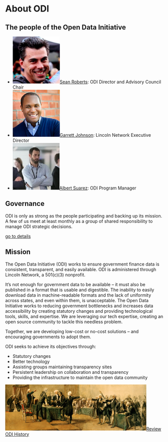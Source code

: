 # About ODI

## The people of the Open Data Initiative
* ![Sean Roberts](/assets/img/sean-roberts-headshot.png)[Sean Roberts](https://www.linkedin.com/in/sarob/): ODI Director and Advisory Council Chair
* ![Garrett Johnson](/assets/img/garrett-johnson-headshot.png)[Garrett Johnson](https://www.linkedin.com/in/garrettwjohnson/): Lincoln Network Executive Director
* ![Albert Suarez](/assets/img/albert-suarez-iv-headshot.png)[Albert Suarez](https://www.linkedin.com/in/albert-suarez-iv-881955138/): ODI Program Manager

## Governance
ODI is only as strong as the people participating and backing up its mission. A few of us meet at least monthly as a group of shared responsibility to manage ODI strategic decisions.

[go to details](https://opendatainitiative.github.io/governance)

## Mission

The Open Data Initiative (ODI) works to ensure government finance data is consistent, transparent, and easily available.
ODI is administered through Lincoln Network, a 501(c)(3) nonprofit.
	
It’s not enough for government data to be available – it must also be published in a format that is usable and digestible. 
The inability to easily download data in machine-readable formats and the lack of uniformity across states, and even within 
them, is unacceptable. The Open Data Initiative works to reducing government bottlenecks and increases data accessibility by 
creating statutory changes and providing technological tools, skills, and expertise. We are leveraging our tech expertise, 
creating an open source community to tackle this needless problem.
  
Together, we are developing low-cost or no-cost solutions – and encouraging governments to adopt them.

ODI seeks to achieve its objectives through:
* Statutory changes
* Better technology
* Assisting groups maintaining transparency sites
* Persistent leadership on collaboration and transparency
* Providing the infrastructure to maintain the open data community

<a href="/blog/2017-10-01-status-update/"><img src="/assets/img/continental-congress-hero-H-small.png" alt="ODI History">Review ODI History</a>
